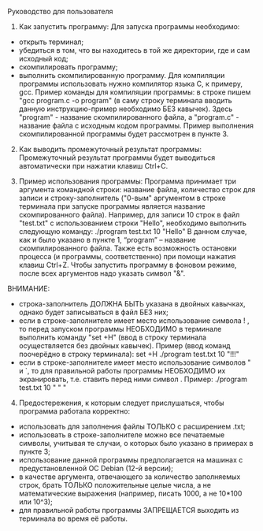 Руководство для пользователя

1.	Как запустить программу: 
Для запуска программы необходимо: 
- открыть терминал; 
- убедиться в том, что вы находитесь в той же директории, где и сам исходный код; 
- скомпилировать программу; 
- выполнить скомпилированную программу. 
Для компиляции программы использовать нужно компилятор языка C, к примеру, gcc. Пример команды для компиляции программы: в строке пишем "gcc program.c -o program" (в саму строку терминала вводить данную инструкцию-пример необходимо БЕЗ кавычек). Здесь "program" - название скомпилированного файла, а "program.c" - название файла с исходным кодом программы. Пример выполнения скомпилированной программы будет рассмотрен в пункте 3.

2.	Как выводить промежуточный результат программы: 
Промежуточный результат программы будет выводиться автоматически при нажатии клавиш Ctrl+C.

3.	Пример использования программы: 
Программа принимает три аргумента командной строки: название файла, количество строк для записи и строку-заполнитель ("0-вым" аргументом в строке терминала при запуске программы является название скомпированного файла). 
Например, для записи 10 строк в файл "test.txt" с использованием строки "Hello", необходимо выполнить следующую команду:
                                                ./program test.txt 10 "Hello"
В данном случае, как и было указано в пункте 1, “program” – название скомпилированного файла. 
Также есть возможность остановки процесса (и программы, соответственно) при помощи нажатия клавиш Ctrl+Z. 
Чтобы запустить программу в фоновом режиме, после всех аргументов надо указать символ "&".

ВНИМАНИЕ:
- строка-заполнитель ДОЛЖНА БЫТЬ указана в двойных кавычках, однако будет записываться в файл БЕЗ них;
- если в строке-заполнителе имеет место использование символа ! , то перед запуском программы НЕОБХОДИМО в терминале выполнить команду "set +H" (ввод в строку терминала осуществляется без двойных кавычек). Пример (ввод команд поочерёдно в строку терминала):
                                                            set +H
                                                ./program test.txt 10 "!!!"
- если в строке-заполнителе имеет место использование символов " и `, то для правильной работы программы НЕОБХОДИМО их экранировать, т.е. ставить перед ними символ \. Пример:
                                                ./program test.txt 10 " \" "

4.	Предостережения, к которым следует прислушаться, чтобы программа работала корректно:
- использовать для заполнения файлы ТОЛЬКО с расширением .txt;
- использовать в строке-заполнителе можно все печатаемые символы, учитывая те случаи, о которых было указано в примерах в пункте 3;
- использование данной программы предполагается на машинах с предустановленной ОС Debian (12-й версии);
- в качестве аргумента, отвечающего за количество заполняемых строк, брать ТОЛЬКО положительные целые числа, а не математические выражения (например, писать 1000, а не 10*100 или 10^3);
- для правильной работы программы ЗАПРЕЩАЕТСЯ выходить из терминала во время её работы. 
